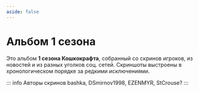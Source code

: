 ```yaml
---
aside: false
---
```


# Альбом 1 сезона

Это альбом **1 сезона Кошкокрафта**, собранный со скринов игроков, из новостей и из разных уголков соц. сетей. Скриншоты выстроены в хронологическом порядке за редкими исключениями.

::: info Авторы скринов
bashka, DSmirnov1998, EZENMYR, StCrouse?
::: 

<Album season="1season" />